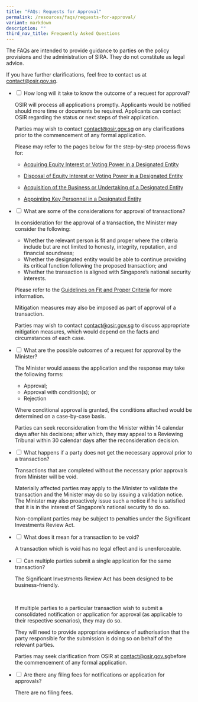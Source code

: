 ```yaml
---
title: "FAQs: Requests for Approval"
permalink: /resources/faqs/requests-for-approval/
variant: markdown
description: ""
third_nav_title: Frequently Asked Questions
---
```

<p>The FAQs are intended to provide guidance to parties on the policy provisions
and the administration of SIRA. They do not constitute as legal advice.</p>
<p>If you have further clarifications, feel free to contact us at <a href="mailto:contact@osir.gov.sg" rel="noopener noreferrer nofollow" target="_blank">contact@osir.gov.sg</a>.</p>

<ul class="jekyllcodex_accordion">  
  
<li><input type="checkbox" id="accordion1">
<label for="accordion1">How long will it take to know the outcome of a request for approval?</label><div>
<p>OSIR will process all applications promptly. Applicants would be notified should more time or documents be required. Applicants can contact OSIR regarding the status or next steps of their application. </p>
<p>Parties may wish to contact&nbsp;<a href="mailto:contact@osir.gov.sg" rel="noopener noreferrer nofollow" target="_blank">contact@osir.gov.sg</a> on any clarifications prior to the commencement of any formal application.</p>
<p> Please may refer to the pages below for the step-by-step process flows for: </p>
<ul>
	<li><p></p><a href="https://www.osir.gov.sg/about-sira/acquiring-equity-interest-or-voting-power" rel="noopener noreferrer nofollow" target="_blank">Acquiring Equity Interest or Voting Power in a Designated Entity</a> <p></p></li>
  <li><p></p><a href="https://www.osir.gov.sg/about-sira/disposing-equity-interest-or-voting-power" rel="noopener noreferrer nofollow" target="_blank">Disposal of Equity Interest or Voting Power in a Designated Entity</a> <p></p></li>  
	<li><p></p><a href="https://www.osir.gov.sg/about-sira/acquiring-business-or-undertaking" rel="noopener noreferrer nofollow" target="_blank">Acquisition of the Business or Undertaking of a Designated Entity</a> <p></p></li>  
	<li><p></p><a href="https://www.osir.gov.sg/about-sira/appointment-of-key-personnel" rel="noopener noreferrer nofollow" target="_blank">Appointing Key Personnel in a Designated Entity</a> <p></p></li>  
</ul>	
</div></li>

<li><input type="checkbox" id="accordion2">
<label for="accordion2">What are some of the considerations for approval of transactions?</label><div>
<p>In consideration for the approval of a transaction, the Minister may consider the following:</p>
<ul>
	<li>Whether the relevant person is fit and proper where the criteria include but are not limited to honesty, integrity, reputation, and financial soundness;</li>
  <li>Whether the designated entity would be able to continue providing its critical function following the proposed transaction; and</li>  
	<li>Whether the transaction is aligned with Singapore’s national security interests.</li> </ul>
<p>Please refer to the&nbsp;<a href="https://www.osir.gov.sg/resources/guidance-documents/" rel="noopener noreferrer nofollow" target="_blank">Guidelines on Fit and Proper Criteria</a>&nbsp;for more information.</p>
<p>Mitigation measures may also be imposed as part of approval of a transaction.</p>
<p>Parties may wish to contact <a href="mailto:contact@osir.gov.sg" rel="noopener noreferrer nofollow" target="_blank">contact@osir.gov.sg</a>&nbsp;to discuss appropriate mitigation measures, which would depend on the facts and circumstances of each case. </p>
</div></li>

<li><input type="checkbox" id="accordion3">
<label for="accordion3">What are the possible outcomes of a request for approval by the Minister?</label><div>
<p>The Minister would assess the application and the response may take the following forms:</p>
<ul>
	<li>Approval;</li>
  <li>Approval with condition(s); or</li>  
	<li>Rejection</li> </ul>
<p>Where conditional approval is granted, the conditions attached would be determined on a case-by-case basis.</p>
<p>Parties can seek reconsideration from the Minister within 14 calendar days after his decisions; after which, they may appeal to a Reviewing Tribunal within 30 calendar days after the reconsideration decision.</p>
</div></li>

<li><input type="checkbox" id="accordion4">
<label for="accordion4">What happens if a party does not get the necessary approval prior to a transaction?</label><div>
<p>Transactions that are completed without the necessary prior approvals from Minister will be void.</p>
<p>Materially affected parties may apply to the Minister to validate the transaction and the Minister may do so by issuing a validation notice. The Minister may also proactively issue such a notice if he is satisfied that it is in the interest of Singapore’s national security to do so. </p>
<p>Non-compliant parties may be subject to penalties under the Significant Investments Review Act.</p>
</div></li>
	
<li><input type="checkbox" id="accordion5">
<label for="accordion5">What does it mean for a transaction to be void?</label><div>
<p>A transaction which is void has no legal effect and is unenforceable.</p>
</div></li>

<li><input type="checkbox" id="accordion6">
<label for="accordion6">Can multiple parties submit a single application for the same transaction?</label><div>
<p>The Significant Investments Review Act has been designed to be business-friendly.</p>&nbsp;
<p>If multiple parties to a particular transaction wish to submit a consolidated notification or application for approval (as applicable to their respective scenarios), they may do so.</p>
<p>They will need to provide appropriate evidence of authorisation that the party responsible for the submission is doing so on behalf of the relevant parties.</p>
<p>Parties may seek clarification from OSIR at&nbsp;<a href="mailto:contact@osir.gov.sg" rel="noopener noreferrer nofollow" target="_blank">contact@osir.gov.sg</a>before the commencement of any formal application.</p>
</div></li>

<li><input type="checkbox" id="accordion7">
<label for="accordion7">Are there any filing fees for notifications or application for approvals?</label><div>
<p>There are no filing fees.</p>
</div></li></ul>